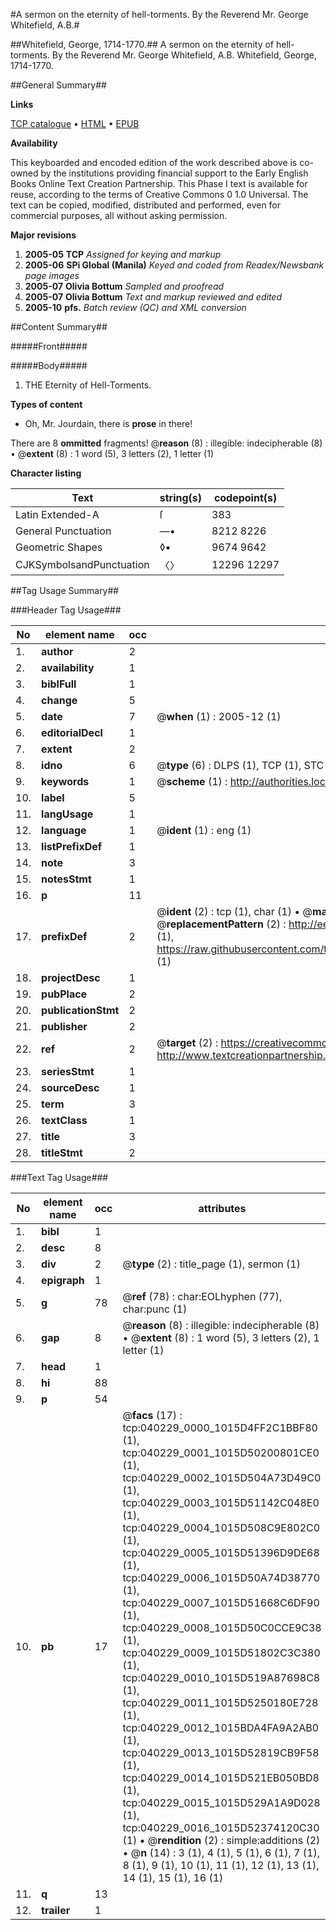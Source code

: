 #A sermon on the eternity of hell-torments. By the Reverend Mr. George Whitefield, A.B.#

##Whitefield, George, 1714-1770.##
A sermon on the eternity of hell-torments. By the Reverend Mr. George Whitefield, A.B.
Whitefield, George, 1714-1770.

##General Summary##

**Links**

[TCP catalogue](http://www.ota.ox.ac.uk/tcp/)  • 
[HTML](http://tei.it.ox.ac.uk/tcp/Texts-HTML/free/N30/N30277.html)  • 
[EPUB](http://tei.it.ox.ac.uk/tcp/Texts-EPUB/free/N30/N30277.epub)

**Availability**

This keyboarded and encoded edition of the
	       work described above is co-owned by the institutions
	       providing financial support to the Early English Books
	       Online Text Creation Partnership. This Phase I text is
	       available for reuse, according to the terms of Creative
	       Commons 0 1.0 Universal. The text can be copied,
	       modified, distributed and performed, even for
	       commercial purposes, all without asking permission.

**Major revisions**

1. __2005-05__ __TCP__ *Assigned for keying and markup*
1. __2005-06__ __SPi Global (Manila)__ *Keyed and coded from Readex/Newsbank page images*
1. __2005-07__ __Olivia Bottum__ *Sampled and proofread*
1. __2005-07__ __Olivia Bottum__ *Text and markup reviewed and edited*
1. __2005-10__ __pfs.__ *Batch review (QC) and XML conversion*

##Content Summary##

#####Front#####

#####Body#####

1. THE Eternity of Hell-Torments.

**Types of content**

  * Oh, Mr. Jourdain, there is **prose** in there!

There are 8 **ommitted** fragments! 
 @__reason__ (8) : illegible: indecipherable (8)  •  @__extent__ (8) : 1 word (5), 3 letters (2), 1 letter (1)

**Character listing**


|Text|string(s)|codepoint(s)|
|---|---|---|
|Latin Extended-A|ſ|383|
|General Punctuation|—•|8212 8226|
|Geometric Shapes|◊▪|9674 9642|
|CJKSymbolsandPunctuation|〈〉|12296 12297|

##Tag Usage Summary##

###Header Tag Usage###

|No|element name|occ|attributes|
|---|---|---|---|
|1.|__author__|2||
|2.|__availability__|1||
|3.|__biblFull__|1||
|4.|__change__|5||
|5.|__date__|7| @__when__ (1) : 2005-12 (1)|
|6.|__editorialDecl__|1||
|7.|__extent__|2||
|8.|__idno__|6| @__type__ (6) : DLPS (1), TCP (1), STC (1), NOTIS (1), IMAGE-SET (1), EVANS-CITATION (1)|
|9.|__keywords__|1| @__scheme__ (1) : http://authorities.loc.gov/ (1)|
|10.|__label__|5||
|11.|__langUsage__|1||
|12.|__language__|1| @__ident__ (1) : eng (1)|
|13.|__listPrefixDef__|1||
|14.|__note__|3||
|15.|__notesStmt__|1||
|16.|__p__|11||
|17.|__prefixDef__|2| @__ident__ (2) : tcp (1), char (1)  •  @__matchPattern__ (2) : ([0-9\-]+):([0-9IVX]+) (1), (.+) (1)  •  @__replacementPattern__ (2) : http://eebo.chadwyck.com/downloadtiff?vid=$1&page=$2 (1), https://raw.githubusercontent.com/textcreationpartnership/Texts/master/tcpchars.xml#$1 (1)|
|18.|__projectDesc__|1||
|19.|__pubPlace__|2||
|20.|__publicationStmt__|2||
|21.|__publisher__|2||
|22.|__ref__|2| @__target__ (2) : https://creativecommons.org/publicdomain/zero/1.0/ (1), http://www.textcreationpartnership.org/docs/. (1)|
|23.|__seriesStmt__|1||
|24.|__sourceDesc__|1||
|25.|__term__|3||
|26.|__textClass__|1||
|27.|__title__|3||
|28.|__titleStmt__|2||


###Text Tag Usage###

|No|element name|occ|attributes|
|---|---|---|---|
|1.|__bibl__|1||
|2.|__desc__|8||
|3.|__div__|2| @__type__ (2) : title_page (1), sermon (1)|
|4.|__epigraph__|1||
|5.|__g__|78| @__ref__ (78) : char:EOLhyphen (77), char:punc (1)|
|6.|__gap__|8| @__reason__ (8) : illegible: indecipherable (8)  •  @__extent__ (8) : 1 word (5), 3 letters (2), 1 letter (1)|
|7.|__head__|1||
|8.|__hi__|88||
|9.|__p__|54||
|10.|__pb__|17| @__facs__ (17) : tcp:040229_0000_1015D4FF2C1BBF80 (1), tcp:040229_0001_1015D50200801CE0 (1), tcp:040229_0002_1015D504A73D49C0 (1), tcp:040229_0003_1015D51142C048E0 (1), tcp:040229_0004_1015D508C9E802C0 (1), tcp:040229_0005_1015D51396D9DE68 (1), tcp:040229_0006_1015D50A74D38770 (1), tcp:040229_0007_1015D51668C6DF90 (1), tcp:040229_0008_1015D50C0CCE9C38 (1), tcp:040229_0009_1015D51802C3C380 (1), tcp:040229_0010_1015D519A87698C8 (1), tcp:040229_0011_1015D5250180E728 (1), tcp:040229_0012_1015BDA4FA9A2AB0 (1), tcp:040229_0013_1015D52819CB9F58 (1), tcp:040229_0014_1015D521EB050BD8 (1), tcp:040229_0015_1015D529A1A9D028 (1), tcp:040229_0016_1015D52374120C30 (1)  •  @__rendition__ (2) : simple:additions (2)  •  @__n__ (14) : 3 (1), 4 (1), 5 (1), 6 (1), 7 (1), 8 (1), 9 (1), 10 (1), 11 (1), 12 (1), 13 (1), 14 (1), 15 (1), 16 (1)|
|11.|__q__|13||
|12.|__trailer__|1||
